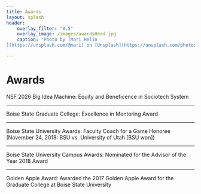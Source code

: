 ```yaml
---
title: Awards
layout: splash
header:
    overlay_filter: "0.5"
    overlay_image: /images/awardsHead.jpg
    caption: "Photo by [Mari Helin
](https://unsplash.com/@mari) on [Unsplash](https://unsplash.com/photos/ilSnKT1IMxE)"

---
```


# Awards

NSF 2026 Big Idea Machine: Equity and Beneficence in Sociotech System

 <hr>
Boise State Graduate College: Excellence in Mentoring Award
<hr>
Boise State University Awards: Faculty Coach for a Game Honoree (November 24, 2018: BSU vs. University of Utah [BSU won])
<hr>
Boise State University Campus Awards: Nominated for the Advisor of the Year 2018 Award
<hr>
Golden Apple Award: Awarded the 2017 Golden Apple Award for the Graduate College at Boise State University
